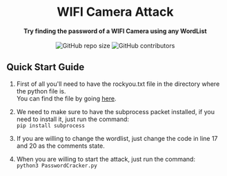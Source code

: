 <h1 align="center">WIFI Camera Attack</h1>

<div align="center">
  <strong>Try finding the password of a WIFI Camera using any WordList</strong>
  <br/><br>
  <img alt="GitHub repo size" src="https://img.shields.io/github/repo-size/GabrielProjects/WIFI-Camera-Attack">
  <img alt="GitHub contributors" src="https://img.shields.io/github/contributors/GabrielProjects/WIFI-Camera-Attack">


</div>

## Quick Start Guide
1. First of all you'll need to have the rockyou.txt file in the directory where the python file is. <br> You can find the file by going <a href="https://github.com/praetorian-inc/Hob0Rules/blob/master/wordlists/rockyou.txt.gz">here</a>.

2. We need to make sure to have the subprocess packet installed, if you need to install it, just run the command: <br>``pip install subprocess``

3. If you are willing to change the wordlist, just change the code in line 17 and 20 as the comments state.

4. When you are willing to start the attack, just run the command:  <br>``python3 PasswordCracker.py``
